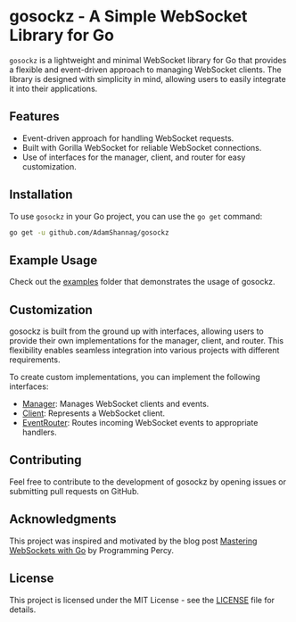 # gosockz - A Simple WebSocket Library for Go

`gosockz` is a lightweight and minimal WebSocket library for Go that provides a flexible and event-driven approach to managing WebSocket clients. The library is designed with simplicity in mind, allowing users to easily integrate it into their applications.

## Features

- Event-driven approach for handling WebSocket requests.
- Built with Gorilla WebSocket for reliable WebSocket connections.
- Use of interfaces for the manager, client, and router for easy customization.

## Installation

To use `gosockz` in your Go project, you can use the `go get` command:

```bash
go get -u github.com/AdamShannag/gosockz
```

## Example Usage

Check out the [examples](./examples/) folder that demonstrates the usage of gosockz.

## Customization

gosockz is built from the ground up with interfaces, allowing users to provide their own implementations for the manager, client, and router. This flexibility enables seamless integration into various projects with different requirements.

To create custom implementations, you can implement the following interfaces:

- [Manager](./types/manager.go): Manages WebSocket clients and events.
- [Client](./types/client.go): Represents a WebSocket client.
- [EventRouter](./types/router.go): Routes incoming WebSocket events to appropriate handlers.

## Contributing

Feel free to contribute to the development of gosockz by opening issues or submitting pull requests on GitHub.

## Acknowledgments

This project was inspired and motivated by the blog post [Mastering WebSockets with Go](https://programmingpercy.tech/blog/mastering-websockets-with-go/) by Programming Percy.

## License

This project is licensed under the MIT License - see the [LICENSE](./license.md) file for details.
